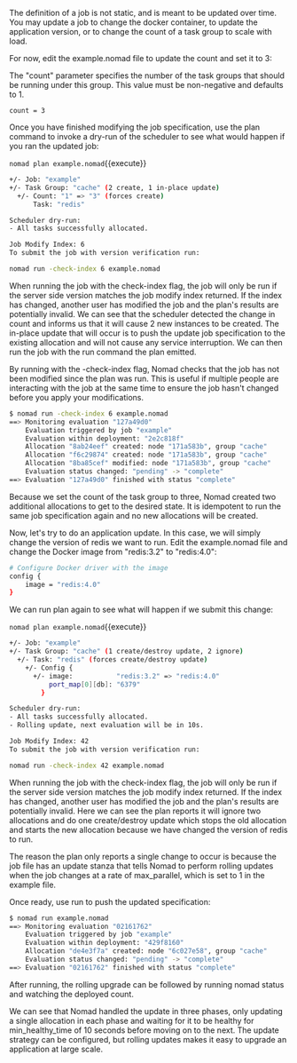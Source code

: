 The definition of a job is not static, and is meant to be updated over time. You may update a job to change the docker container, to update the application version, or to change the count of a task group to scale with load.

For now, edit the example.nomad file to update the count and set it to 3:

The "count" parameter specifies the number of the task groups that should
be running under this group. This value must be non-negative and defaults
 to 1.

`count = 3`

Once you have finished modifying the job specification, use the plan command to invoke a dry-run of the scheduler to see what would happen if you ran the updated job:

`nomad plan example.nomad`{{execute}}

```bash
+/- Job: "example"
+/- Task Group: "cache" (2 create, 1 in-place update)
  +/- Count: "1" => "3" (forces create)
      Task: "redis"

Scheduler dry-run:
- All tasks successfully allocated.

Job Modify Index: 6
To submit the job with version verification run:

nomad run -check-index 6 example.nomad
```

When running the job with the check-index flag, the job will only be run if the
server side version matches the job modify index returned. If the index has
changed, another user has modified the job and the plan's results are
potentially invalid.
We can see that the scheduler detected the change in count and informs us that it will cause 2 new instances to be created. The in-place update that will occur is to push the update job specification to the existing allocation and will not cause any service interruption. We can then run the job with the run command the plan emitted.

By running with the -check-index flag, Nomad checks that the job has not been modified since the plan was run. This is useful if multiple people are interacting with the job at the same time to ensure the job hasn't changed before you apply your modifications.

```bash
$ nomad run -check-index 6 example.nomad
==> Monitoring evaluation "127a49d0"
    Evaluation triggered by job "example"
    Evaluation within deployment: "2e2c818f"
    Allocation "8ab24eef" created: node "171a583b", group "cache"
    Allocation "f6c29874" created: node "171a583b", group "cache"
    Allocation "8ba85cef" modified: node "171a583b", group "cache"
    Evaluation status changed: "pending" -> "complete"
==> Evaluation "127a49d0" finished with status "complete"
```

Because we set the count of the task group to three, Nomad created two additional allocations to get to the desired state. It is idempotent to run the same job specification again and no new allocations will be created.

Now, let's try to do an application update. In this case, we will simply change the version of redis we want to run. Edit the example.nomad file and change the Docker image from "redis:3.2" to "redis:4.0":

```bash
# Configure Docker driver with the image
config {
    image = "redis:4.0"
}
```

We can run plan again to see what will happen if we submit this change:

`nomad plan example.nomad`{{execute}}

```bash
+/- Job: "example"
+/- Task Group: "cache" (1 create/destroy update, 2 ignore)
  +/- Task: "redis" (forces create/destroy update)
    +/- Config {
      +/- image:           "redis:3.2" => "redis:4.0"
          port_map[0][db]: "6379"
        }

Scheduler dry-run:
- All tasks successfully allocated.
- Rolling update, next evaluation will be in 10s.

Job Modify Index: 42
To submit the job with version verification run:

nomad run -check-index 42 example.nomad
```

When running the job with the check-index flag, the job will only be run if the
server side version matches the job modify index returned. If the index has
changed, another user has modified the job and the plan's results are
potentially invalid.
Here we can see the plan reports it will ignore two allocations and do one create/destroy update which stops the old allocation and starts the new allocation because we have changed the version of redis to run.

The reason the plan only reports a single change to occur is because the job file has an update stanza that tells Nomad to perform rolling updates when the job changes at a rate of max_parallel, which is set to 1 in the example file.

Once ready, use run to push the updated specification:

```bash
$ nomad run example.nomad
==> Monitoring evaluation "02161762"
    Evaluation triggered by job "example"
    Evaluation within deployment: "429f8160"
    Allocation "de4e3f7a" created: node "6c027e58", group "cache"
    Evaluation status changed: "pending" -> "complete"
==> Evaluation "02161762" finished with status "complete"
```

After running, the rolling upgrade can be followed by running nomad status and watching the deployed count.

We can see that Nomad handled the update in three phases, only updating a single allocation in each phase and waiting for it to be healthy for min_healthy_time of 10 seconds before moving on to the next. The update strategy can be configured, but rolling updates makes it easy to upgrade an application at large scale.
